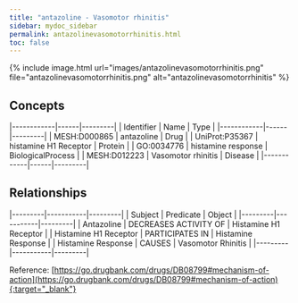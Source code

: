 ```yaml
---
title: "antazoline - Vasomotor rhinitis"
sidebar: mydoc_sidebar
permalink: antazolinevasomotorrhinitis.html
toc: false 
---
```


{% include image.html url="images/antazolinevasomotorrhinitis.png" file="antazolinevasomotorrhinitis.png" alt="antazolinevasomotorrhinitis" %}

## Concepts

|------------|------|---------|
| Identifier | Name | Type    |
|------------|------|---------|
| MESH:D000865 | antazoline | Drug |
| UniProt:P35367 | histamine H1 Receptor | Protein |
| GO:0034776 | histamine response | BiologicalProcess |
| MESH:D012223 | Vasomotor rhinitis | Disease |
|------------|------|---------|

## Relationships

|---------|-----------|---------|
| Subject | Predicate | Object  |
|---------|-----------|---------|
| Antazoline | DECREASES ACTIVITY OF | Histamine H1 Receptor |
| Histamine H1 Receptor | PARTICIPATES IN | Histamine Response |
| Histamine Response | CAUSES | Vasomotor Rhinitis |
|---------|-----------|---------|

Reference: [https://go.drugbank.com/drugs/DB08799#mechanism-of-action](https://go.drugbank.com/drugs/DB08799#mechanism-of-action){:target="_blank"}